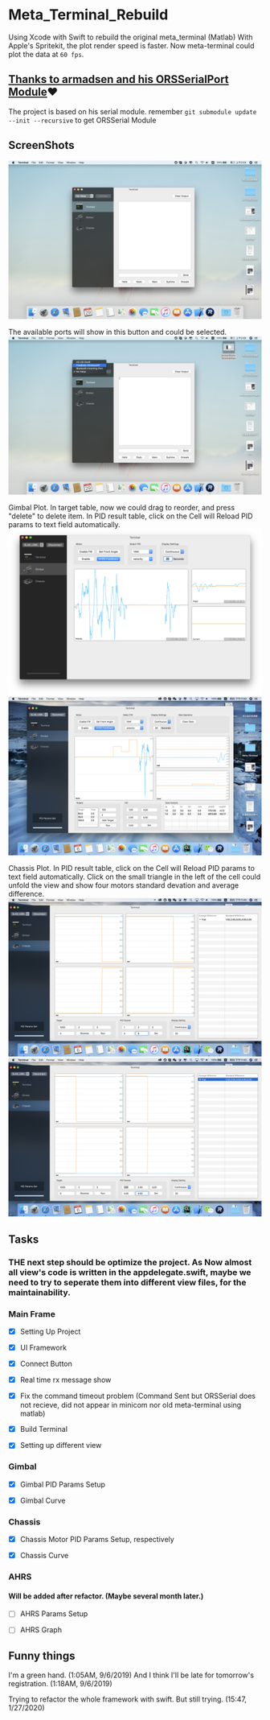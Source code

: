 # Meta_Terminal_Rebuild
Using Xcode with Swift to rebuild the original meta_terminal (Matlab)
With Apple's Spritekit, the plot render speed is faster. Now meta-terminal could plot the data at `60 fps`.

## [Thanks to armadsen and his ORSSerialPort Module]❤️
[Thanks to armadsen and his ORSSerialPort Module]: https://github.com/armadsen/ORSSerialPort "Thanks to armadsen and his ORSSerialPort Module"
The project is based on his serial module.
remember `git submodule update --init --recursive` to get ORSSerial Module

## ScreenShots

![alt text](ScreenShots/ScreenShots-TerminalView.png "Terminal View")

The available ports will show in this button and could be selected.
![alt text](ScreenShots/ScreenShots-PortSelector.png "Port Selector")

Gimbal Plot. In target table, now we could drag to reorder, and press "delete" to delete item. In PID result table, click on the Cell will Reload PID params to text field automatically.
![alt text](ScreenShots/ScreenShots-PlotViews.png "GimbalPlot")
![alt text](ScreenShots/ScreenShot-GimbalView.png "AHRS")

Chassis Plot. In PID result table, click on the Cell will Reload PID params to text field automatically. Click on the small triangle in the left of the cell could unfold the view and show four motors standard devation and average difference.
![alt text](ScreenShots/ScreenShot-ChassisView.png "ChassisPlot")
![alt text](ScreenShots/ScreenShot-ChassisPIDSelect.png "ChassisPlot")


## Tasks

### THE next step should be optimize the project. As Now almost all view's code is written in the appdelegate.swift, maybe we need to try to seperate them into different view files, for the maintainability.

### Main Frame
- [x] Setting Up Project

- [x] UI Framework

- [x] Connect Button

- [x]  Real time rx message show

- [x] Fix the command timeout problem (Command Sent but ORSSerial does not recieve, did not appear in minicom nor old meta-terminal using matlab)

- [x] Build Terminal

- [x] Setting up different view

### Gimbal
- [x] Gimbal PID Params Setup

- [x] Gimbal Curve

### Chassis
- [x] Chassis Motor PID Params Setup, respectively

- [x] Chassis Curve

### AHRS
#### Will be added after refactor. (Maybe several month later.)
- [ ] AHRS Params Setup

- [ ] AHRS Graph

## Funny things
I'm a green hand. (1:05AM, 9/6/2019)
And I think I'll be late for tomorrow's registration. (1:18AM, 9/6/2019)

Trying to refactor the whole framework with swift. But still trying. (15:47, 1/27/2020)
